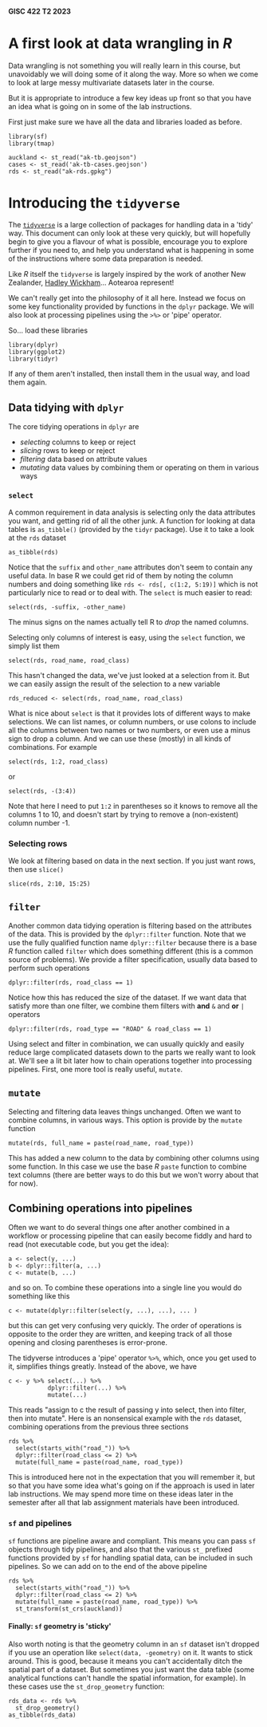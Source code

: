 #### GISC 422 T2 2023
# A first look at data wrangling in *R*
Data wrangling is not something you will really learn in this course, but unavoidably we will doing some of it along the way. More so when we come to look at large messy multivariate datasets later in the course.

But it is appropriate to introduce a few key ideas up front so that you have an idea what is going on in some of the lab instructions.

First just make sure we have all the data and libraries loaded as before.

```{r}
library(sf)
library(tmap)

auckland <- st_read("ak-tb.geojson")
cases <- st_read('ak-tb-cases.geojson')
rds <- st_read("ak-rds.gpkg")
```

# Introducing the `tidyverse`
The [`tidyverse`](https://www.tidyverse.org/) is a large collection of packages for handling data in a 'tidy' way. This document can only look at these very quickly, but will hopefully begin to give you a flavour of what is possible, encourage you to explore further if you need to, and help you understand what is happening in some of the instructions where some data preparation is needed.

Like *R* itself the `tidyverse` is largely inspired by the work of another New Zealander, [Hadley Wickham](http://hadley.nz/)... Aotearoa represent!

We can't really get into the philosophy of it all here. Instead we focus on some key functionality provided by functions in the `dplyr` package. We will also look at processing pipelines using the `>%>` or 'pipe' operator.

So... load these libraries

```{r}
library(dplyr)
library(ggplot2)
library(tidyr)
```

If any of them aren't installed, then install them in the usual way, and load them again.

## Data tidying with `dplyr`
The core tidying operations in `dplyr` are

+ _selecting_ columns to keep or reject
+ _slicing_ rows to keep or reject
+ _filtering_ data based on attribute values
+ _mutating_ data values by combining them or operating on them in various ways

### `select`
A common requirement in data analysis is selecting only the data attributes you want, and getting rid of all the other junk. A function for looking at data tables is `as_tibble()` (provided by the `tidyr` package). Use it to take a look at the `rds` dataset

```{r}
as_tibble(rds)
```
Notice that the `suffix` and `other_name` attributes don't seem to contain any useful data. In base R we could get rid of them by noting the column numbers and doing something like `rds <- rds[, c(1:2, 5:19)]` which is not particularly nice to read or to deal with. The `select` is much easier to read:

```{r}
select(rds, -suffix, -other_name)
```
The minus signs on the names actually tell R to _drop_ the named columns.

Selecting only columns of interest is easy, using the `select` function, we simply list them
```{r}
select(rds, road_name, road_class)
```
This hasn't changed the data, we've just looked at a selection from it. But we can easily assign the result of the selection to a new variable

```{r}
rds_reduced <- select(rds, road_name, road_class)
```

What is nice about `select` is that it provides lots of different ways to make selections. We can list names, or column numbers, or use colons to include all the columns between two names or two numbers, or even use a minus sign to drop a column. And we can use these (mostly) in all kinds of combinations. For example

```{r}
select(rds, 1:2, road_class)
```

or
```{r}
select(rds, -(3:4))
```

Note that here I need to put `1:2` in parentheses so it knows to remove all the columns 1 to 10, and doesn't start by trying to remove a (non-existent) column number -1.

### Selecting rows
We look at filtering based on data in the next section. If you just want rows, then use `slice()`

```{r}
slice(rds, 2:10, 15:25)
```

## `filter`
Another common data tidying operation is filtering based on the attributes of the data. This is provided by the `dplyr::filter` function. Note that we use the fully qualified function name `dplyr::filter` because there is a base *R* function called `filter` which does something different (this is a common source of problems). We provide a filter specification, usually data based to perform such operations

```{r}
dplyr::filter(rds, road_class == 1)
```
Notice how this has reduced the size of the dataset. If we want data that satisfy more than one filter, we combine them filters with **and** `&` and **or** `|` operators

```{r}
dplyr::filter(rds, road_type == "ROAD" & road_class == 1)
```

Using select and filter in combination, we can usually quickly and easily reduce large complicated datasets down to the parts we really want to look at. We'll see a lit bit later how to chain operations together into processing pipelines. First, one more tool is really useful, `mutate`.

## `mutate`
Selecting and filtering data leaves things unchanged. Often we want to combine columns, in various ways. This option is provide by the `mutate` function

```{r}
mutate(rds, full_name = paste(road_name, road_type))
```

This has added a new column to the data by combining other columns using some function. In this case we use the base *R* `paste` function to combine text columns (there are better ways to do this but we won't worry about that for now).

## Combining operations into pipelines
Often we want to do several things one after another combined in a workflow or processing pipeline that can easily become fiddly and hard to read (not executable code, but you get the idea):

```
a <- select(y, ...)
b <- dplyr::filter(a, ...)
c <- mutate(b, ...)
```

and so on. To combine these operations into a single line you would do something like this

```
c <- mutate(dplyr::filter(select(y, ...), ...), ... )
```

but this can get very confusing very quickly. The order of operations is opposite to the order they are written, and keeping track of all those opening and closing parentheses is error-prone.

The tidyverse introduces a 'pipe' operator `%>%`, which, once you get used to it, simplifies things greatly. Instead of the above, we have

```
c <- y %>% select(...) %>%
           dplyr::filter(...) %>%
           mutate(...)
```

This reads "assign to c the result of passing y into select, then into filter, then into mutate". Here is an nonsensical example with the `rds` dataset, combining operations from the previous three sections

```{r}
rds %>%
  select(starts_with("road_")) %>%
  dplyr::filter(road_class <= 2) %>%
  mutate(full_name = paste(road_name, road_type))
```

This is introduced here not in the expectation that you will remember it, but so that you have some idea what's going on if the approach is used in later lab instructions. We may spend more time on these ideas later in the semester after all that lab assignment materials have been introduced.

### `sf` and pipelines
`sf` functions are pipeline aware and compliant. This means you can pass `sf` objects through tidy pipelines, and also that the various `st_` prefixed functions provided by `sf` for handling spatial data, can be included in such pipelines. So we can add on to the end of the above pipeline

```{r}
rds %>%
  select(starts_with("road_")) %>%
  dplyr::filter(road_class <= 2) %>%
  mutate(full_name = paste(road_name, road_type)) %>%
  st_transform(st_crs(auckland))
```

#### Finally: `sf` geometry is 'sticky'
Also worth noting is that the geometry column in an `sf` dataset isn't dropped if you use an operation like `select(data, -geometry)` on it. It wants to stick around. This is good, because it means you can't accidentally ditch the spatial part of a dataset. But sometimes you just want the data table (some analytical functions can't handle the spatial information, for example). In these cases use the `st_drop_geometry` function:

```{r}
rds_data <- rds %>%
  st_drop_geometry()
as_tibble(rds_data)
```
